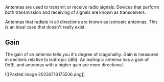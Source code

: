 Antennas are used to transmit or receive radio signals. Devices that perform both transmission and receiving of signals are known as transceivers.

Antennas that radiate in all directions are known as isotropic antennas. This is an ideal case that doesn't really exist. 

## Gain
The gain of an antenna tells you it's degree of diagonality. Gain is measured in decibels relative to isotropic (dBi). An isotropic antenna has a gain of 0dBi, and antennas with a higher gain are more directional.

![[Pasted image 20230716175506.png]]